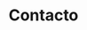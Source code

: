 ---
title: "Contacto"
description : "Contacto confecciones colombia"

office:
  title : "Taller"
  mobile : "984 147 4171 / WhatsApp 452 201 8336"
  email : "contacto@confeccionescolombia.com"
  location : "Canoras 11 MZ26 LT2 42, Villas del Carmen. Solidaridad, Quintana Roo. México."
  content : "Agende una cita para que lo visite un especialista, o visítenos en nuestras instalaciones."

# opennig hour
opennig_hour:
  title : "Horarios de servicio"
  day_time:
    - "Lunes: 7:00 – 17:00"
    - "Martes: 7:00 – 17:00"
    - "Miércoles: 7:00 – 17:00"
    - "Jueves: 7:00 – 17:00"
    - "Viernes: 7:00 – 17:00"
    - "Sábado: Sólo vía WhatsApp"
    - "sunday: Descansamos"
    
draft: false
---